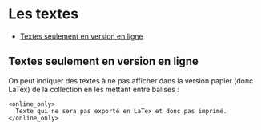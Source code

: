 # Les textes

* [Textes seulement en version en ligne](#texteseulementenonline)
<a name='texteseulementenonline'></a>

## Textes seulement en version en ligne

On peut indiquer des textes à ne pas afficher dans la version papier (donc LaTex) de la collection en les mettant entre balises :

    <online_only>
      Texte qui ne sera pas exporté en LaTex et donc pas imprimé.
    </online_only>
